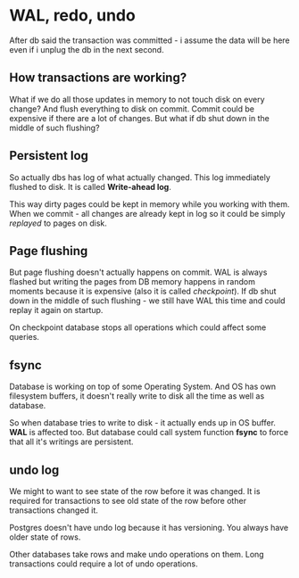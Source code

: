 # WAL, redo, undo

After db said the transaction was committed - i assume the data will be here even if i unplug the db in the next second.

## How transactions are working?

What if we do all those updates in memory to not touch disk on every change? And flush everything to disk on commit. Commit could be expensive if there are a lot of changes. But what if db shut down in the middle of such flushing? 

## Persistent log

So actually dbs has log of what actually changed. This log immediately flushed to disk. It is called **Write-ahead log**. 

This way dirty pages could be kept in memory while you working with them. When we commit - all changes are already kept in log so it could be simply *replayed* to pages on disk.

## Page flushing

But page flushing doesn't actually happens on commit. WAL is always flashed but writing the pages from DB memory happens in random moments because it is expensive (also it is called *checkpoint*). If db shut down in the middle of such flushing - we still have WAL this time and could replay it again on startup.

On checkpoint database stops all operations which could affect some queries.

## fsync

Database is working on top of some Operating System. And OS has own filesystem buffers, it doesn't really write to disk all the time as well as database.

So when database tries to write to disk - it actually ends up in OS buffer. **WAL** is affected too. But database could call system function **fsync** to force that all it's writings are persistent.

## undo log

We might to want to see state of the row before it was changed. It is required for transactions to see old state of the row before other transactions changed it.

Postgres doesn't have undo log because it has versioning. You always have older state of rows.

Other databases take rows and make undo operations on them. Long transactions could require a lot of undo operations. 




















